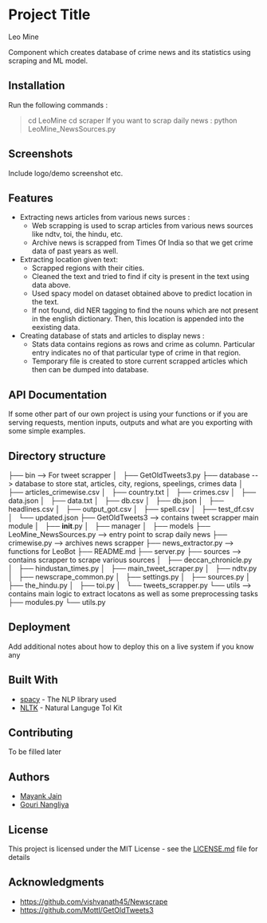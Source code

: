 # Project Title

Leo Mine

Component which creates database of crime news and its statistics using scraping and ML model.

## Installation

Run the following commands :
>cd LeoMine
>cd scraper
If you want to scrap daily news :
>python LeoMine_NewsSources.py


## Screenshots

Include logo/demo screenshot etc.

## Features

- Extracting news articles from various news surces :
  - Web scrapping is used to scrap articles from various news sources like ndtv, toi, the hindu, etc.
  - Archive news is scrapped from Times Of India so that we get crime data of past years as well.
- Extracting location given text:
  - Scrapped regions with their cities.
  - Cleaned the text and tried to find if city is present in the text using data above.
  - Used spacy model on dataset obtained above to predict location in the text.
  - If not found, did NER tagging to find the nouns which are not present in the english dictionary. Then, this location is appended into the eexisting data.
- Creating database of stats and articles to display news :
  - Stats data contains regions as rows and crime as column. Particular entry indicates no of that particular type of crime in that region.
  - Temporary file is created to store current scrapped articles which then can be dumped into database.

## API Documentation

If some other part of our own project is using your functions or if you are serving requests, mention inputs, outputs and what are you exporting with some simple examples.

## Directory structure

├── bin                     --> For tweet scrapper
│   ├── GetOldTweets3.py
├── database                --> database to store stat, articles, city, regions, speelings, crimes data
│   ├── articles_crimewise.csv
│   ├── country.txt
│   ├── crimes.csv
│   ├── data.json
│   ├── data.txt
│   ├── db.csv
│   ├── db.json
│   ├── headlines.csv
│   ├── output_got.csv
│   ├── spell.csv
│   ├── test_df.csv
│   └── updated.json
├── GetOldTweets3           --> contains tweet scrapper main module
│   ├── __init__.py
│   ├── manager
│   ├── models
├── LeoMine_NewsSources.py   --> entry point to scrap daily news
├── crimewise.py             --> archives news scrapper
├── news_extractor.py       --> functions for LeoBot
├── README.md
├── server.py 
├── sources                 --> contains scrapper to scrape various sources
│   ├── deccan_chronicle.py
│   ├── hindustan_times.py
│   ├── main_tweet_scraper.py
│   ├── ndtv.py
│   ├── newscrape_common.py
│   ├── settings.py
│   ├── sources.py
│   ├── the_hindu.py
│   ├── toi.py
│   └── tweets_scrapper.py
└── utils                   --> contains main logic to extract locatons as well as some preprocessing tasks
    ├── modules.py
    └── utils.py


## Deployment

Add additional notes about how to deploy this on a live system if you know any

## Built With

- [spacy](https://spacy.io/) - The NLP library used
- [NLTK](https://www.nltk.org/) - Natural Languge Tol Kit

## Contributing

To be filled later

## Authors

- [Mayank Jain](https://github.com/mayank-02)
- [Gouri Nangliya](https://github.com/clue1ess)

## License

This project is licensed under the MIT License - see the [LICENSE.md](LICENSE.md) file for details

## Acknowledgments

- https://github.com/vishvanath45/Newscrape
- https://github.com/Mottl/GetOldTweets3

